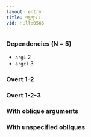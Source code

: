```yaml
---
layout: entry
title: འཇུག་√1
vid: Hill:0566
---
```

### Dependencies (N = 5)
* `arg1` 2
* `argcl` 3


### Overt 1-2


### Overt 1-2-3


### With oblique arguments


### With unspecified obliques
